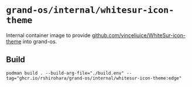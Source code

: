 # `grand-os/internal/whitesur-icon-theme`

Internal container image to provide
[github.com/vinceliuice/WhiteSur-icon-theme](https://github.com/vinceliuice/WhiteSur-icon-theme)
into grand-os.

## Build

```shell
podman build . --build-arg-file="./build.env" --tag="ghcr.io/rshirohara/grand-os/internal/whitesur-icon-theme:edge"
```

